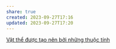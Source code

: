```yaml
---
share: true
created: 2023-09-27T17:16
updated: 2023-09-27T17:20
---
```


[Vật thể được tạo nên bởi những thuộc tính](./V%E1%BA%ADt%20th%E1%BB%83%20%C4%91%C6%B0%E1%BB%A3c%20t%E1%BA%A1o%20n%C3%AAn%20b%E1%BB%9Fi%20nh%E1%BB%AFng%20thu%E1%BB%99c%20t%C3%ADnh.md#)